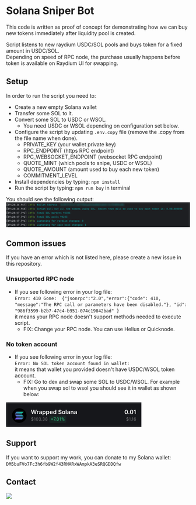 
# Solana Sniper Bot
This code is written as proof of concept for demonstrating how we can buy new tokens immediately after liquidity pool is created.

Script listens to new raydium USDC/SOL pools and buys token for a fixed amount in USDC/SOL.  
Depending on speed of RPC node, the purchase usually happens before token is available on Raydium UI for swapping.

## Setup
In order to run the script you need to:
- Create a new empty Solana wallet
- Transfer some SOL to it.
- Convert some SOL to USDC or WSOL.
  - You need USDC or WSOL depending on configuration set below.
- Configure the script by updating `.env.copy` file (remove the .copy from the file name when done).
  - PRIVATE_KEY (your wallet private key)
  - RPC_ENDPOINT (https RPC endpoint)
  - RPC_WEBSOCKET_ENDPOINT (websocket RPC endpoint)
  - QUOTE_MINT (which pools to snipe, USDC or WSOL)
  - QUOTE_AMOUNT (amount used to buy each new token)
  - COMMITMENT_LEVEL
- Install dependencies by typing: `npm install`
- Run the script by typing: `npm run buy` in terminal

You should see the following output:  
![output](output.png)

## Common issues
If you have an error which is not listed here, please create a new issue in this repository.

### Unsupported RPC node
- If you see following error in your log file:  
  `Error: 410 Gone:  {"jsonrpc":"2.0","error":{"code": 410, "message":"The RPC call or parameters have been disabled."}, "id": "986f3599-b2b7-47c4-b951-074c19842bad" }`  
  it means your RPC node doesn't support methods needed to execute script.
  - FIX: Change your RPC node. You can use Helius or Quicknode.

### No token account
- If you see following error in your log file:  
  `Error: No SOL token account found in wallet: `  
  it means that wallet you provided doesn't have USDC/WSOL token account.
  - FIX: Go to dex and swap some SOL to USDC/WSOL. For example when you swap sol to wsol you should see it in wallet as shown below:

![wsol](wsol.png)

## Support
If you want to support my work, you can donate to my Solana wallet:
`DM5buFVo7Fc3h6fb9W2f43RNARxWAmpkA3eSRQGDDQfw`

## Contact
[![](https://img.shields.io/discord/1201826085655023616?color=5865F2&logo=Discord&style=flat-square)](https://discord.gg/xYUETCA2aP)

